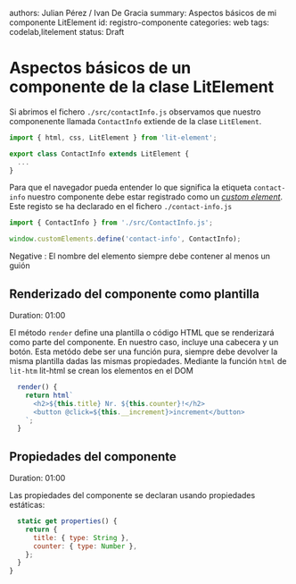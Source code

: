 authors: Julian Pérez / Ivan De Gracia
summary: Aspectos básicos de mi componente LitElement
id: registro-componente
categories: web
tags: codelab,litelement
status: Draft

# Aspectos básicos de un componente de la clase LitElement

Si abrimos el fichero ``./src/contactInfo.js`` observamos que nuestro componenente llamada `ContactInfo` extiende de la clase `LitElement`.

```js
import { html, css, LitElement } from 'lit-element';

export class ContactInfo extends LitElement {
  ...
}
```

Para que el navegador pueda entender lo que significa la etiqueta `contact-info` nuestro componente debe estar registrado como un [*custom element*](https://developer.mozilla.org/es/docs/Web/Web_Components/Custom_Elements). Este registo se ha declarado en el fichero `./contact-info.js`

```js
import { ContactInfo } from './src/ContactInfo.js';

window.customElements.define('contact-info', ContactInfo);
```

Negative
: El nombre del elemento siempre debe contener al menos un guión

## Renderizado del componente como plantilla
Duration: 01:00

El método `render` define una plantilla o código HTML que se renderizará como parte del componente. En nuestro caso, incluye una cabecera y un botón.
Esta metódo debe ser una función pura, siempre debe devolver la misma plantilla dadas las mismas propiedades. Mediante la función `html` de `lit-htm`
lit-html se crean los elementos en el DOM

```js
  render() {
    return html`
      <h2>${this.title} Nr. ${this.counter}!</h2>
      <button @click=${this.__increment}>increment</button>
    `;
  }
```

## Propiedades del componente
Duration: 01:00

Las propiedades del componente se declaran usando propiedades estáticas:

```js
  static get properties() {
    return {
      title: { type: String },
      counter: { type: Number },
    };
  }
}
```
